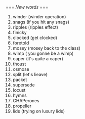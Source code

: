 === *New words* ===

1. winder (winder operation)
2. snags (if you hit any snags)
3. ripples (ripples effect)
4. finicky
5. clocked (get clocked)
6. foretold
7. mosey (mosey back to the class)
8. wimp ( you gonne be a wimp)
9. caper (it's quite a caper)
10. thoust
11. osmose
12. split (let's lieave)
13. packet
14. supersede
15. locust
16. hymns
17. CHAPerones
18. propeller
19. lids (trying on luxury lids)
